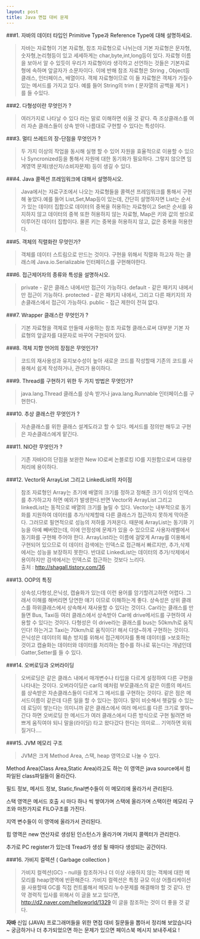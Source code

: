 ```yaml
---
layout: post
title: Java 면접 대비 문제
---
```



###1. 자바의 데이터 타입인 Primitive Type과 Reference Type에 대해 설명하세요.
>자바는 자료형이 기본 자료형, 참조 자료형으로 나뉘는데 기본 자료형은 문자형,숫자형,논리형등이 있고 세세하게는 char,byte,int,long등이 있다. 자료형 이름을 보아서 알 수 있듯이 우리가 자료형이라 생각하고 선언하는 것들은 기본자료형에 속하며 앞글자가 소문자이다. 이에 반해 참조 자료형은 String , Object등 클래스, 인터페이스, 배열이다. 객체 자료형이므로 이 들 자료형은 객체가 가질수 있는 메서드를 가지고 있다. 예를 들어 String의 trim ( 문자열의 공백을 제거 ) 를 들 수있다.

###2. 다형성이란 무엇인가 ?
>여러가지로 나타날 수 있다 라는 말로 이해하면 쉬울 것 같다. 즉 조상클래스를 여러 자손 클래스들이 상속 받아 나름대로 구현할 수 있다는 특성이다.

###3. 멀티 쓰레드의 장-단점을 무엇인가 ? 
>두 가지 이상의 작업을 동시해 실행 할 수 있어 자원을 효율적으로 이용할 수 있으나 Syncronized등을 통해서 자원에 대한 동기화가 필요하다. 그렇지 않으면 임계영역 문제(생산자/소비자문제) 등이 생길 수 있다.

###4. Java 콜렉션 프레임워크에 대해서 설명하시오.
>Java에서는 자료구조에서 나오는 자료형들을 콜렉션 프레임워크를 통해서 구현해 놓았다.예를 들어 List,Set,Map등이 있는데, 간단히 설명하자면 List는 순서가 있는 데이터 집합으로 데이터의 중복을 허용하는 자료형이고 Set은 순서를 유지하지 않고 데이터의 중복 또한 허용하지 않는 자료형, Map은 키와 값의 쌍으로 이루어진 데이터 집합이다. 물론 키는 중복을 허용하지 않고, 값은 중복을 허용한다. 

###5. 객체의 직렬화란 무엇인가?
>객체를 데이터 스트림으로 만드는 것이다. 구현을 위해서 직렬화 하고자 하는 클래스에 Java.io.Serializable 인터페이스를 구현해야한다.

###6. 접근제어자의 종류와 특성을 설명하시오.
>private - 같은 클래스 내에서만 접근이 가능하다.
>default - 같은 패키지 내에서만 접근이 가능하다.
>protected - 같은 패키지 내에서, 그리고 다른 패키지의 자손클래스에서 접근이 가능하다.
>public - 접근 제한이 전혀 없다.

###7. Wrapper 클래스란 무엇인가 ? 
>기본 자료형을 객체로 만들때 사용하는 참조 자료형 클래스로써 대부분 기본 자료형의 앞글자를 대문자로 바꾸어 구현되어 있다.

###8. 객체 지향 언어의 장점은 무엇인가?
>코드의 재사용성과 유지보수성이 높아 새로운 코드를 작성할때 기존의 코드를 사용해서 쉽게 작성하거나, 관리가 용이하다.

###9. Thread를 구현하기 위한 두 가지 방법은 무엇인가?
>java.lang.Thread 클래스를 상속 받거나 java.lang.Runnable 인터페이스를 구현한다.

###10. 추상 클래스란 무엇인가 ?
>자손클래스를 위한 클래스 설계도라고 할 수 있다. 메서드를 정의만 해두고 구현은 자손클래스에게 맡긴다.

###11. NIO란 무엇인가 ?
>기존 자바IO의 단점을 보완한 New IO로써 논블로킹 IO를 지원함으로써 대용량 처리에 용이하다.

###12. Vector와 ArrayList 그리고 LinkedList의 차이점
>참조 자료형인 Array는 초기에 배열의 크기를 정하고 정해준 크기 이상의 인덱스를 추가하고자 하면 예외가 발생한다.반면 Vector와 ArrayList 그리고 linkedList는 동적으로 배열의 크기를 늘릴 수 있다. Vector는 내부적으로 동기화를 지원하여 데이터를 추가/삭제할때 다른 클래스가 접근하지 못하게 막아준다. 
>그러므로 필연적으로 성능의 저하를 가져온다. 때문에 ArrayList는 동기화 기능을 아예 빼버렸는데, 이에 안정성에 문제가 있을 수 있으므로 사용자레벨에서 동기화를 구현해 주어야 한다. 
>ArrayList라는 이름에 걸맞게 Array를 이용해서 구현되어 있으므로 이 데이터 검색에는 인덱스로 접근해서 빠르지만, 추가,삭제에서는 성능을 보장하지 못한다. 반대로 LinkedList는 데이터의 추가/삭제에서 용이하지만 검색에서는 인덱스로 접근하는 것보다 느리다.       
출처 : http://shagall.tistory.com/36

###13. OOP의 특징
>상속성,다형성,은닉성, 캡슐화가 있는데 이런 용어를 암기할려고하면 어렵다. 
>그래서 이해를 해버리면 당연한 얘기 이므로 이해하는게 좋다. 
>상속성은 상위 클래스를 하위클래스에서 상속해서 재사용할 수 있다는 것이다. Car라는 클래스를 만들면 Bus, Taxi등 여러 클래스에서 상속받아 Car에 drive메서드를 구현하여 사용할 수 있다는 것이다. 다형성은 이 drive라는 클래스를 bus는 50km/h로 움직인다! 하는거고 Taxi는 70km/h로 움직이다! 해서 다양~하게 구현하는 것이다. 은닉성은 데이터의 훼손 방지를 위해서 접근제어자를 통해 데이터를 >보호하는 것이고 캡슐화는 데이터와 데이터를 처리하는 함수를 하나로 묶는다는 개념인데 Gatter,Setter를 들 수 있다. 

###14. 오버로딩과 오버라이딩
>오버로딩은 같은 클래스 내에서 매개변수나 타입을 다르게 설정하여 다른 구현을 나타내는 것이다. 
>오버라이딩은 car의 예처럼 부모클래스의 같은 이름의 메서드를 상속받은 자손클래스들이 다르게 그 메서드를 구현하는 것이다.
>같은 점은 메서드이름이 같은데 다른 일을 할 수 있다는 점이다. 말이 비슷해서 헷갈릴 수 있는데 로딩이 쌓는다는 의미니까 같은 클래스에서 여러 메서드를 다른 크기로 쌓아~간다 하면 오버로딩 한 메서드가 여러 클래스에서 다른 방식으로 구현 될려면 바쁘게 움직여야 되니 말을(라이딩) 타고 왔다갔다 한다는 의미로... 기억하면 외워질거다....

###15. JVM 메모리 구조

>JVM은 크게 Method Area, 스택, heap 영역으로 나눌 수 있다.

Method Area(Class Area,Static Area)라고도 하는 이 영역은 java source에서 컴파일된 class파일들이 올라간다.

필드 정보, 메서드 정보, Static,final변수들이 이 메모리에 올라가서 관리된다.

스택 영역은 메서드 호출 시 마다 하나 씩 쌓여가며 스택에 올라가며 스택이란 메모리 구조와 마찬가지로 FILO구조를 가진다.

지역 변수들이 이 영역에 올라가서 관리된다.

힙 영역은 new 연산자로 생성된 인스턴스가 올라가며 가비지 콜렉터가 관리한다.

추가로 PC register가 있는데 Tread가 생성 될 때마다 생성되는 공간이다.


###16. 가비지 컬렉션 ( Garbage collection )
>가비지 컬렉션(GC) - null을 참조하거나 더 이상 사용하지 않는 객체에 대한 메모리를 heap영역에 반환해준다.
>가비지 컬렉션은 특정 규모 이상 어플리케이션을 사용할때 GC를 직접 컨트롤해서 메모리 누수문제를 해결해야 할 것 같다.
>만약 경력직 입사를 위해서 이 글을 보고 있다면, http://d2.naver.com/helloworld/1329 이 글을 참조하는 것이 더 좋을 것 같다.
	
	
**자바** 신입 (JAVA) 프로그래머들을 위한 면접 대비 질문들을 뽑아서 정리해 보았습니다 ~ 궁금하거나 더 추가되었으면 하는 문제가 있으면 페이스북 메시지 보내주세요 !


     



 